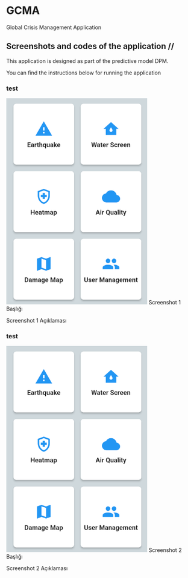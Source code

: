 # GCMA
 Global Crisis Management Application

<div class="row">
  <div class="col-md-12">
    <h2>Screenshots and codes of the application //  </h2>
   <p>This application is designed as part of the predictive model DPM.</p>
   <p>You can find the instructions below for running the application</p>
  </div>
</div>

<div class="row">
  <div class="col-md-6">
   <h3>test</h3>
    <img src="screenshot/anamenu.png" alt="Screenshot 1" class="img-fluid">
    <caption>Screenshot 1 Başlığı</caption>
    <p>Screenshot 1 Açıklaması</p>
  </div>
  <div class="col-md-6">
   <h3>test</h3>
    <img src="screenshot/anamenu.png" alt="Screenshot 2" class="img-fluid">
    <caption>Screenshot 2 Başlığı</caption>
    <p>Screenshot 2 Açıklaması</p>
  </div>
</div>
